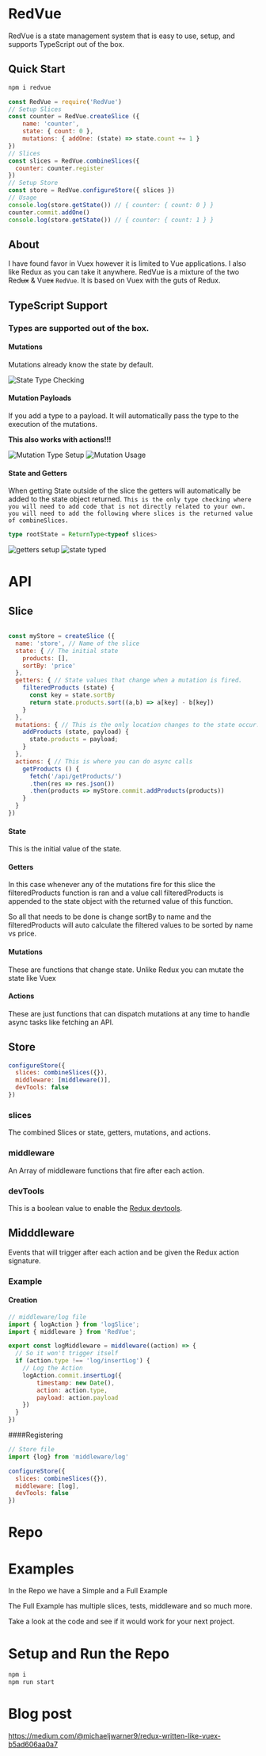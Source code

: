 # RedVue
RedVue is a state management system that is easy to use, setup, and supports TypeScript out of the box.

## Quick Start

```bash
npm i redvue
```

```js
const RedVue = require('RedVue')
// Setup Slices
const counter = RedVue.createSlice ({
    name: 'counter',
    state: { count: 0 },
    mutations: { addOne: (state) => state.count += 1 }
})
// Slices
const slices = RedVue.combineSlices({
  counter: counter.register
})
// Setup Store
const store = RedVue.configureStore({ slices })
// Usage
console.log(store.getState()) // { counter: { count: 0 } }
counter.commit.addOne()
console.log(store.getState()) // { counter: { count: 1 } }
```

## About

I have found favor in Vuex however it is limited to Vue applications. I also like Redux as you can take it anywhere. RedVue is a mixture of the two Red~~ux~~ & Vue~~x~~ `RedVue`. It is based on Vuex with the guts of Redux.

## TypeScript Support

### Types are supported out of the box.
#### Mutations
Mutations already know the state by default.

![State Type Checking](https://i.ibb.co/3mF5xZV/Screen-Shot-2019-09-16-at-11-43-30-AM.png)
#### Mutation Payloads
If you add a type to a payload. It will automatically pass the type to the execution of the mutations.

<B>This also works with actions!!!</B>

![Mutation Type Setup](https://i.ibb.co/bNXhzSK/Screen-Shot-2019-09-16-at-11-44-59-AM.png)
![Mutation Usage](https://i.ibb.co/w74BCJW/Screen-Shot-2019-09-16-at-11-44-50-AM.png)

#### State and Getters
When getting State outside of the slice the getters will automatically be added to the state object returned.
`This is the only type checking where you will need to add code that is not directly related to your own. you will need to add the following where slices is the returned value of combineSlices.`
```ts
type rootState = ReturnType<typeof slices>
```

![getters setup](https://i.ibb.co/Qcvr9Vc/Screen-Shot-2019-09-16-at-1-36-07-PM.png)
![state typed](https://i.ibb.co/t292Q3M/Screen-Shot-2019-09-16-at-1-37-10-PM.png)


# API
## Slice

```js

const myStore = createSlice ({
  name: 'store', // Name of the slice
  state: { // The initial state
    products: [],
    sortBy: 'price'
  },
  getters: { // State values that change when a mutation is fired.
    filteredProducts (state) {
      const key = state.sortBy
      return state.products.sort((a,b) => a[key] - b[key])
    }
  },
  mutations: { // This is the only location changes to the state occur.
    addProducts (state, payload) {
      state.products = payload;
    }
  },
  actions: { // This is where you can do async calls
    getProducts () {
      fetch('/api/getProducts/')
      .then(res => res.json())
      .then(products => myStore.commit.addProducts(products))
    }
  }
})

```

#### State
This is the initial value of the state.
#### Getters
In this case whenever any of the mutations fire
for this slice the filteredProducts function is ran
and a value call filteredProducts is appended to the
state object with the returned value of this function.

So all that needs to be done is change sortBy to name
and the filteredProducts will auto calculate the filtered
values to be sorted by name vs price.
#### Mutations
These are functions that change state.
Unlike Redux you can mutate the state like Vuex
#### Actions
These are just functions that can dispatch mutations at any time to handle async tasks like fetching an API.

## Store
```js
configureStore({
  slices: combineSlices({}),
  middleware: [middleware()],
  devTools: false
})
```
### slices
The combined Slices or state, getters, mutations, and actions.

### middleware
An Array of middleware functions that fire after each action.

### devTools

This is a boolean value to enable the [Redux devtools](https://github.com/zalmoxisus/redux-devtools-extension).


## Midddleware

Events that will trigger after each action and be given the Redux action signature.

### Example

#### Creation
```js
// middleware/log file
import { logAction } from 'logSlice';
import { middleware } from 'RedVue';

export const logMiddleware = middleware((action) => {
  // So it won't trigger itself
  if (action.type !== 'log/insertLog') {
    // Log the Action
    logAction.commit.insertLog({
        timestamp: new Date(),
        action: action.type,
        payload: action.payload
    })
  }
})
```

####Registering
```js
// Store file
import {log} from 'middleware/log'

configureStore({
  slices: combineSlices({}),
  middleware: [log],
  devTools: false
})
```
# Repo

# Examples

In the Repo we have a Simple and a Full Example

The Full Example has multiple slices, tests, middleware and so much more.

Take a look at the code and see if it would work for your next project.

# Setup and Run the Repo
```bash
npm i
npm run start
```

# Blog post
https://medium.com/@michaeljwarner9/redux-written-like-vuex-b5ad606aa0a7
